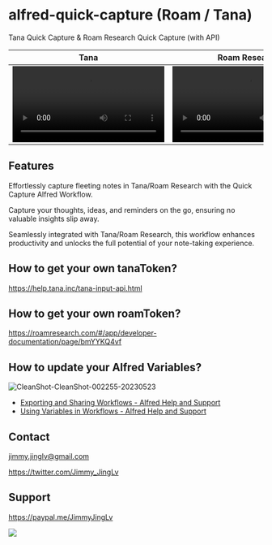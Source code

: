 # alfred-quick-capture (Roam / Tana)

Tana Quick Capture & Roam Research Quick Capture (with API)

| Tana                                  | Roam Research                                 |
| ------------------------------------- | --------------------------------------------- |
| <video src="https://github.com/JimmyLv/quick-capture/assets/4997466/e4e2e466-026a-48a3-ae18-9c325ccb01bd"></video>    | <video src="https://github.com/JimmyLv/quick-capture/assets/4997466/8436675c-39cd-482c-be8d-29b15c6fdeb4"></video>            |

## Features

Effortlessly capture fleeting notes in Tana/Roam Research with the Quick Capture Alfred Workflow.

Capture your thoughts, ideas, and reminders on the go, ensuring no valuable insights slip away.

Seamlessly integrated with Tana/Roam Research, this workflow enhances productivity and unlocks the full potential of your note-taking experience.

## How to get your own tanaToken?

https://help.tana.inc/tana-input-api.html

## How to get your own roamToken?

https://roamresearch.com/#/app/developer-documentation/page/bmYYKQ4vf

## How to update your Alfred Variables?

![CleanShot-CleanShot-002255-20230523](https://github.com/JimmyLv/quick-capture/assets/4997466/3b94cd68-c96e-49cf-9dc6-ed5706e01854)

- [Exporting and Sharing Workflows - Alfred Help and Support](https://www.alfredapp.com/help/workflows/advanced/sharing-workflows/)
- [Using Variables in Workflows - Alfred Help and Support](https://www.alfredapp.com/help/workflows/advanced/variables/)

## Contact

jimmy.jinglv@gmail.com

https://twitter.com/Jimmy_JingLv

## Support

https://paypal.me/JimmyJingLv

![](https://aitodo.co/wechat.jpg)

